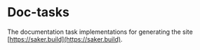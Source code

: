 # Doc-tasks

The documentation task implementations for generating the site [https://saker.build](https://saker.build).
